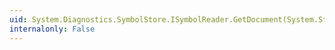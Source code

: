 ```yaml
---
uid: System.Diagnostics.SymbolStore.ISymbolReader.GetDocument(System.String,System.Guid,System.Guid,System.Guid)
internalonly: False
---
```

